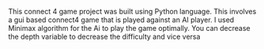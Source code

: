This connect 4 game project was built using Python language. This involves a gui based connect4 game that is played against an AI player. I used Minimax algorithm for the Ai to play the game optimally. You can decrease the depth variable to decrease the difficulty and vice versa
